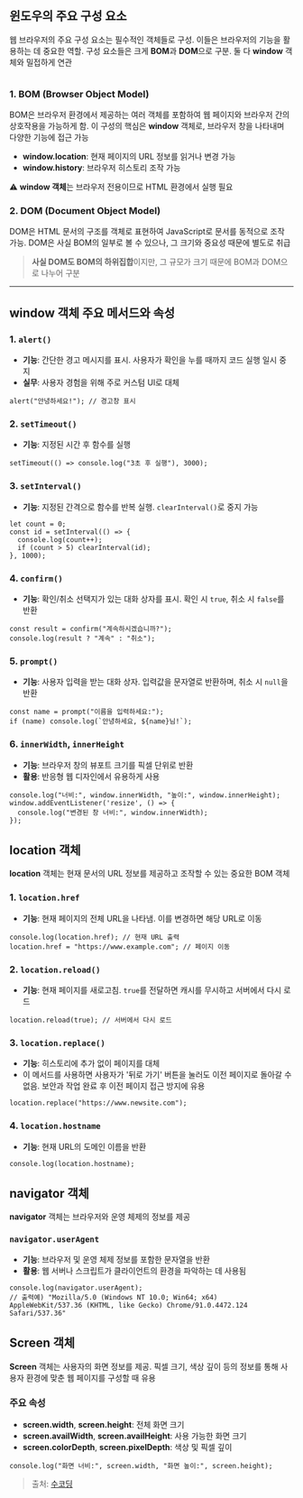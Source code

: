 <h2 id="윈도우의-주요-구성-요소">윈도우의 주요 구성 요소</h2>
<p>웹 브라우저의 주요 구성 요소는 필수적인 객체들로 구성. 이들은 브라우저의 기능을 활용하는 데 중요한 역할. 구성 요소들은 크게 <strong>BOM</strong>과 <strong>DOM</strong>으로 구분. 둘 다 <strong>window</strong> 객체와 밀접하게 연관</p>
<p><img alt="" src="https://velog.velcdn.com/images/yoon_ji/post/dcf1388d-73d6-484a-904b-a6c92e26f55c/image.png" /></p>
<h3 id="1-bom-browser-object-model">1. BOM (Browser Object Model)</h3>
<p>BOM은 브라우저 환경에서 제공하는 여러 객체를 포함하여 웹 페이지와 브라우저 간의 상호작용을 가능하게 함. 이 구성의 핵심은 <strong>window</strong> 객체로, 브라우저 창을 나타내며 다양한 기능에 접근 가능</p>
<ul>
<li><strong>window.location</strong>: 현재 페이지의 URL 정보를 읽거나 변경 가능</li>
<li><strong>window.history</strong>: 브라우저 히스토리 조작 가능</li>
</ul>
<p>⚠️ <strong>window 객체</strong>는 브라우저 전용이므로 HTML 환경에서 실행 필요</p>
<h3 id="2-dom-document-object-model">2. DOM (Document Object Model)</h3>
<p>DOM은 HTML 문서의 구조를 객체로 표현하여 JavaScript로 문서를 동적으로 조작 가능. DOM은 사실 BOM의 일부로 볼 수 있으나, 그 크기와 중요성 때문에 별도로 취급</p>
<blockquote>
<p><strong>사실 DOM도 BOM의 하위집합</strong>이지만, 그 규모가 크기 때문에 BOM과 DOM으로 나누어 구분</p>
</blockquote>
<hr />
<h2 id="window-객체-주요-메서드와-속성">window 객체 주요 메서드와 속성</h2>
<h3 id="1-alert">1. <code>alert()</code></h3>
<ul>
<li><strong>기능</strong>: 간단한 경고 메시지를 표시. 사용자가 확인을 누를 때까지 코드 실행 일시 중지</li>
<li><strong>실무</strong>: 사용자 경험을 위해 주로 커스텀 UI로 대체</li>
</ul>
<pre><code class="language-jsx">alert(&quot;안녕하세요!&quot;); // 경고창 표시</code></pre>
<h3 id="2-settimeout">2. <code>setTimeout()</code></h3>
<ul>
<li><strong>기능</strong>: 지정된 시간 후 함수를 실행</li>
</ul>
<pre><code class="language-jsx">setTimeout(() =&gt; console.log(&quot;3초 후 실행&quot;), 3000);</code></pre>
<h3 id="3-setinterval">3. <code>setInterval()</code></h3>
<ul>
<li><strong>기능</strong>: 지정된 간격으로 함수를 반복 실행. <code>clearInterval()</code>로 중지 가능</li>
</ul>
<pre><code class="language-jsx">let count = 0;
const id = setInterval(() =&gt; {
  console.log(count++);
  if (count &gt; 5) clearInterval(id);
}, 1000);</code></pre>
<h3 id="4-confirm">4. <code>confirm()</code></h3>
<ul>
<li><strong>기능</strong>: 확인/취소 선택지가 있는 대화 상자를 표시. 확인 시 <code>true</code>, 취소 시 <code>false</code>를 반환</li>
</ul>
<pre><code class="language-jsx">const result = confirm(&quot;계속하시겠습니까?&quot;);
console.log(result ? &quot;계속&quot; : &quot;취소&quot;);</code></pre>
<h3 id="5-prompt">5. <code>prompt()</code></h3>
<ul>
<li><strong>기능</strong>: 사용자 입력을 받는 대화 상자. 입력값을 문자열로 반환하며, 취소 시 <code>null</code>을 반환</li>
</ul>
<pre><code class="language-jsx">const name = prompt(&quot;이름을 입력하세요:&quot;);
if (name) console.log(`안녕하세요, ${name}님!`);</code></pre>
<h3 id="6-innerwidth-innerheight">6. <code>innerWidth</code>, <code>innerHeight</code></h3>
<ul>
<li><strong>기능</strong>: 브라우저 창의 뷰포트 크기를 픽셀 단위로 반환</li>
<li><strong>활용</strong>: 반응형 웹 디자인에서 유용하게 사용</li>
</ul>
<pre><code class="language-jsx">console.log(&quot;너비:&quot;, window.innerWidth, &quot;높이:&quot;, window.innerHeight);
window.addEventListener('resize', () =&gt; {
  console.log(&quot;변경된 창 너비:&quot;, window.innerWidth);
});</code></pre>
<h2 id="location-객체">location 객체</h2>
<p><strong>location</strong> 객체는 현재 문서의 URL 정보를 제공하고 조작할 수 있는 중요한 BOM 객체</p>
<h3 id="1-locationhref">1. <code>location.href</code></h3>
<ul>
<li><strong>기능</strong>: 현재 페이지의 전체 URL을 나타냄. 이를 변경하면 해당 URL로 이동</li>
</ul>
<pre><code class="language-jsx">console.log(location.href); // 현재 URL 출력
location.href = &quot;https://www.example.com&quot;; // 페이지 이동</code></pre>
<h3 id="2-locationreload">2. <code>location.reload()</code></h3>
<ul>
<li><strong>기능</strong>: 현재 페이지를 새로고침. <code>true</code>를 전달하면 캐시를 무시하고 서버에서 다시 로드</li>
</ul>
<pre><code class="language-jsx">location.reload(true); // 서버에서 다시 로드</code></pre>
<h3 id="3-locationreplace">3. <code>location.replace()</code></h3>
<ul>
<li><strong>기능</strong>: 히스토리에 추가 없이 페이지를 대체</li>
<li>이 메서드를 사용하면 사용자가 '뒤로 가기' 버튼을 눌러도 이전 페이지로 돌아갈 수 없음. 보안과 작업 완료 후 이전 페이지 접근 방지에 유용</li>
</ul>
<pre><code class="language-jsx">location.replace(&quot;https://www.newsite.com&quot;);</code></pre>
<h3 id="4-locationhostname">4. <code>location.hostname</code></h3>
<ul>
<li><strong>기능</strong>: 현재 URL의 도메인 이름을 반환</li>
</ul>
<pre><code class="language-jsx">console.log(location.hostname);</code></pre>
<h2 id="navigator-객체">navigator 객체</h2>
<p><strong>navigator</strong> 객체는 브라우저와 운영 체제의 정보를 제공</p>
<h3 id="navigatoruseragent"><code>navigator.userAgent</code></h3>
<ul>
<li><strong>기능</strong>: 브라우저 및 운영 체제 정보를 포함한 문자열을 반환</li>
<li><strong>활용</strong>: 웹 서버나 스크립트가 클라이언트의 환경을 파악하는 데 사용됨</li>
</ul>
<pre><code class="language-jsx">console.log(navigator.userAgent);
// 출력예) &quot;Mozilla/5.0 (Windows NT 10.0; Win64; x64) AppleWebKit/537.36 (KHTML, like Gecko) Chrome/91.0.4472.124 Safari/537.36&quot;</code></pre>
<h2 id="screen-객체">Screen 객체</h2>
<p><strong>Screen</strong> 객체는 사용자의 화면 정보를 제공. 픽셀 크기, 색상 깊이 등의 정보를 통해 사용자 환경에 맞춘 웹 페이지를 구성할 때 유용</p>
<h3 id="주요-속성">주요 속성</h3>
<ul>
<li><strong>screen.width</strong>, <strong>screen.height</strong>: 전체 화면 크기</li>
<li><strong>screen.availWidth</strong>, <strong>screen.availHeight</strong>: 사용 가능한 화면 크기</li>
<li><strong>screen.colorDepth</strong>, <strong>screen.pixelDepth</strong>: 색상 및 픽셀 깊이</li>
</ul>
<pre><code class="language-jsx">console.log(&quot;화면 너비:&quot;, screen.width, &quot;화면 높이:&quot;, screen.height);</code></pre>
<blockquote>
<p>출처: <a href="https://www.sucoding.kr">수코딩</a></p>
</blockquote>